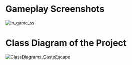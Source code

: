 # Gameplay Screenshots
![in_game_ss](https://github.com/smysamet/castle-escape-clone/assets/56392902/eb27336f-9fc8-4833-a589-4dd1e24d3f85)


# Class Diagram of the Project
![ClassDiagrams_CasteEscape](https://github.com/smysamet/castle-escape-clone/assets/56392902/a33ecf99-53cd-419f-9445-da3e003c1f16)

